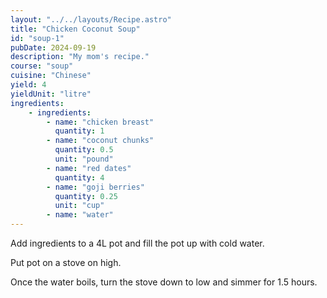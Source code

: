 ```yaml
---
layout: "../../layouts/Recipe.astro"
title: "Chicken Coconut Soup"
id: "soup-1"
pubDate: 2024-09-19
description: "My mom's recipe."
course: "soup"
cuisine: "Chinese"
yield: 4
yieldUnit: "litre"
ingredients:
    - ingredients:
        - name: "chicken breast"
          quantity: 1
        - name: "coconut chunks"
          quantity: 0.5
          unit: "pound"
        - name: "red dates"
          quantity: 4
        - name: "goji berries"
          quantity: 0.25
          unit: "cup"
        - name: "water"
---
```

Add ingredients to a 4L pot and fill the pot up with cold water.

Put pot on a stove on high.

Once the water boils, turn the stove down to low and simmer for 1.5 hours.